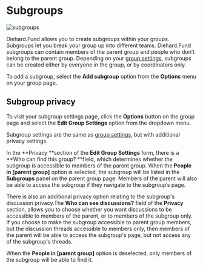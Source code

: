 # Subgroups

<img class="screenshot" alt="subgroups" src="add-subgroup.gif" />

Diehard.Fund allows you to create subgroups within your groups. Subgroups let you break your group up into different teams. Diehard.Fund subgroups can contain members of the parent group and people who don’t belong to the parent group. Depending on your [group settings](group_settings.html), subgroups can be created either by everyone in the group, or by coordinators only.

To add a subgroup, select the **Add subgroup** option from the **Options** menu on your group page.

## Subgroup privacy

To visit your subgroup settings page, click the **Options** button on the group page and select the **Edit Group Settings** option from the dropdown menu.

Subgroup settings are the same as [group settings](group_settings.html), but with additional privacy settings.

In the **Privacy **section of the **Edit Group Settings** form, there is a **Who can find this group? **field, which determines whether the subgroup is accessible to members of the parent group. When the **People in [parent group]** option is selected, the subgroup will be listed in the **Subgroups** panel on the parent group page. Members of the parent will also be able to access the subgroup if they navigate to the subgroup’s page.

There is also an additional privacy option relating to the subgroup's discussion privacy.The **Who can see discussions?** field of the **Privacy** section, allows you to choose whether you want discussions to be accessible to members of the parent, or to members of the subgroup only. If you choose to make the subgroup accessible to parent group members, but the discussion threads accessible to members only, then members of the parent will be able to access the subgroup's page, but not access any of the subgroup's threads.

When the **People in [parent group]** option is deselected, only members of the subgroup will be able to find it.
